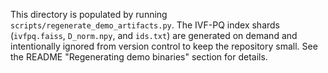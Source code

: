 This directory is populated by running `scripts/regenerate_demo_artifacts.py`.
The IVF-PQ index shards (`ivfpq.faiss`, `D_norm.npy`, and `ids.txt`) are generated
on demand and intentionally ignored from version control to keep the repository
small. See the README "Regenerating demo binaries" section for details.
